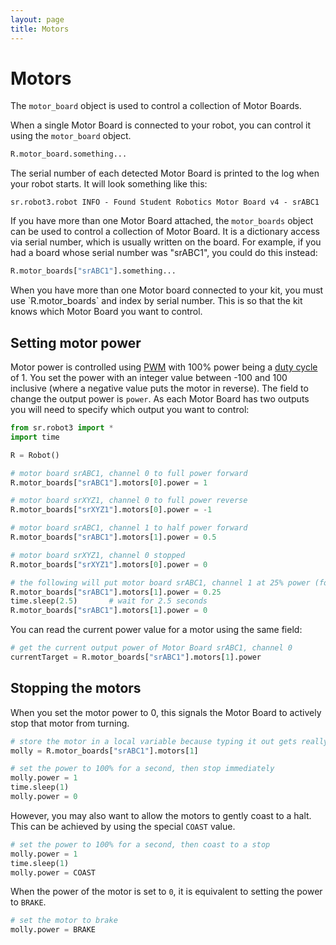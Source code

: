 ```yaml
---
layout: page
title: Motors
---
```


Motors
======

The `motor_board` object is used to control a collection of Motor Boards.

When a single Motor Board is connected to your robot, you can control it
using the `motor_board` object.

~~~~~ python
R.motor_board.something...
~~~~~

The serial number of each detected Motor Board is printed to the log when your robot starts.
It will look something like this:

~~~~~ not-code
sr.robot3.robot INFO - Found Student Robotics Motor Board v4 - srABC1
~~~~~

If you have more than one Motor Board attached, the `motor_boards` object can be used to control a collection of Motor Board. It is a dictionary access via serial number, which is usually written on the board. For example, if you had a board whose serial number was "srABC1",
you could do this instead:

~~~~~ python
R.motor_boards["srABC1"].something...
~~~~~

<div class="warning">
    When you have more than one Motor board connected to your kit,
    you must use `R.motor_boards` and index by serial number. This is so
    that the kit knows which Motor Board you want to control.
</div>


Setting motor power
-------------------

Motor power is controlled using [PWM](https://en.wikipedia.org/wiki/Pulse-width_modulation) with 100% power being a [duty cycle](https://en.wikipedia.org/wiki/Duty_cycle) of 1. You set the power with an integer value between -100 and 100 inclusive (where a negative value puts the motor in reverse). The field to change the output power is `power`. As each Motor Board has two outputs you will need to specify which output you want to control:

~~~~~ python
from sr.robot3 import *
import time

R = Robot()

# motor board srABC1, channel 0 to full power forward
R.motor_boards["srABC1"].motors[0].power = 1

# motor board srXYZ1, channel 0 to full power reverse
R.motor_boards["srXYZ1"].motors[0].power = -1

# motor board srABC1, channel 1 to half power forward
R.motor_boards["srABC1"].motors[1].power = 0.5

# motor board srXYZ1, channel 0 stopped
R.motor_boards["srXYZ1"].motors[0].power = 0

# the following will put motor board srABC1, channel 1 at 25% power (forwards) for 2.5 seconds:
R.motor_boards["srABC1"].motors[1].power = 0.25
time.sleep(2.5)       # wait for 2.5 seconds
R.motor_boards["srABC1"].motors[1].power = 0
~~~~~

You can read the current power value for a motor using the same field:

~~~~~ python
# get the current output power of Motor Board srABC1, channel 0
currentTarget = R.motor_boards["srABC1"].motors[1].power
~~~~~

Stopping the motors
-------------------

When you set the motor power to 0, this signals the Motor Board to actively stop that motor from turning.

~~~~~ python
# store the motor in a local variable because typing it out gets really boring
molly = R.motor_boards["srABC1"].motors[1]

# set the power to 100% for a second, then stop immediately
molly.power = 1
time.sleep(1)
molly.power = 0
~~~~~

However, you may also want to allow the motors to gently coast to a halt.
This can be achieved by using the special `COAST` value.

~~~~~ python
# set the power to 100% for a second, then coast to a stop
molly.power = 1
time.sleep(1)
molly.power = COAST
~~~~~

When the power of the motor is set to `0`, it is equivalent to setting
the power to `BRAKE`.

~~~~~ python
# set the motor to brake
molly.power = BRAKE
~~~~~
